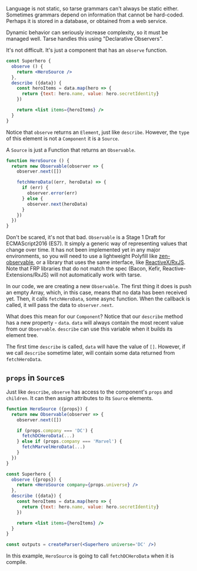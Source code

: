Language is not static, so tarse grammars can't always be static either.
Sometimes grammars depend on information that cannot be hard-coded. Perhaps
it is stored in a database, or obtained from a web service.

Dynamic behavior can seriously increase complexity,
so it must be managed well. Tarse handles this using "Declarative Observers".

It's not difficult. It's just a component that has an `observe` function.

```jsx
const Superhero {
  observe () {
    return <HeroSource />
  },
  describe ({data}) {
    const heroItems = data.map(hero => {
      return {text: hero.name, value: hero.secretIdentity}
    })

    return <list items={heroItems} />
  }
}
```

Notice that `observe` returns an `Element`, just like `describe`. However,
the `type` of this element is not a `Component` it is a `Source`.

A `Source` is just a Function that returns an `Observable`.

```js
function HeroSource () {
  return new Observable(observer => {
    observer.next([])

    fetchHeroData((err, heroData) => {
      if (err) {
        observer.error(err)
      } else {
        observer.next(heroData)
      }
    })
  })
}
```

Don't be scared, it's not that bad. `Observable` is a Stage 1 Draft
for ECMAScript2016 (ES7). It simply a generic way of representing
values that change over time. It has not been implemented yet in any
major environments, so you will need to use a lightweight Polyfill like
[zen-observable](https://github.com/zenparsing/zen-observable), or a library
that uses the same interface, like
[ReactiveX/RxJS](https://github.com/ReactiveX/RxJS). Note that FRP libraries
that do not match the spec (Bacon, Kefir, Reactive-Extensions/RxJS) will
not automatically work with tarse.

In our code, we are creating a new `Observable`. The first thing it does is
push an empty Array, which, in this case, means that no data
has been received yet. Then, it calls
`fetchHeroData`, some async function. When the callback is called, it will
pass the data to `observer.next`.

What does this mean for our `Component`? Notice that our `describe` method
has a new property - `data`. `data` will always contain the most recent
value from our `Observable`. `describe` can use this variable
when it builds its element tree.

The first time `describe` is called, `data` will have the value of `[]`.
However, if we call `describe` sometime later, will contain some data
returned from `fetchHeroData`.

## `props` in `Source`s

Just like `describe`, `observe` has access to the component's
`props` and `children`. It can then assign attributes to its `Source`
elements.

```jsx
function HeroSource ({props}) {
  return new Observable(observer => {
    observer.next([])

    if (props.company === 'DC') {
      fetchDCHeroData(...)
    } else if (props.company === 'Marvel') {
      fetchMarvelHeroData(...)
    }
  })
}

const Superhero {
  observe ({props}) {
    return <HeroSource company={props.universe} />
  },
  describe ({data}) {
    const heroItems = data.map(hero => {
      return {text: hero.name, value: hero.secretIdentity}
    })

    return <list items={heroItems} />
  }
}

const outputs = createParser(<Superhero universe='DC' />)
```

In this example, `HeroSource` is going to call `fetchDCHeroData` when it
is compile.